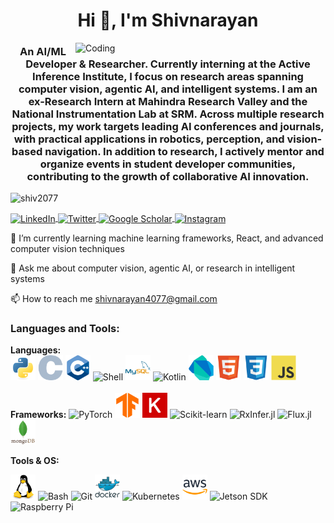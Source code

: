 <h1 align="center">Hi 👋, I'm Shivnarayan</h1> <img align="right" alt="Coding" width="400" src="https://static.collectui.com/shots/3848914/programmer-thomas-large"> <h3 align="center"> An AI/ML Developer & Researcher. Currently interning at the Active Inference Institute, I focus on research areas spanning computer vision, agentic AI, and intelligent systems. I am an ex-Research Intern at Mahindra Research Valley and the National Instrumentation Lab at SRM. Across multiple research projects, my work targets leading AI conferences and journals, with practical applications in robotics, perception, and vision-based navigation. In addition to research, I actively mentor and organize events in student developer communities, contributing to the growth of collaborative AI innovation. </h3> <p align="left"> <img src="https://komarev.com/ghpvc/?username=shiv2077&label=Profile%20views&color=0e75b6&style=flat" alt="shiv2077" /> </p> <p align="left"> <a href="https://linkedin.com/in/shivnarayan s" target="blank"> <img align="center" src="https://raw.githubusercontent.com/rahuldkjain/github-profile-readme-generator/master/src/images/icons/Social/linked-in-alt.svg" alt="LinkedIn" height="30" width="40" /> </a> <a href="https://twitter.com/shiv4077" target="blank"> <img align="center" src="https://raw.githubusercontent.com/rahuldkjain/github-profile-readme-generator/master/src/images/icons/Social/twitter.svg" alt="Twitter" height="30" width="40" /> </a> <a href="https://scholar.google.com/citations?user=mam1ZpYAAAAJ&hl=en" target="blank"> <img align="center" src="https://upload.wikimedia.org/wikipedia/commons/4/4a/Logo_of_Google_Scholar.png" alt="Google Scholar" height="30" width="40" /> </a> <a href="https://www.instagram.com/shut.up.shiv/" target="blank"> <img align="center" src="https://raw.githubusercontent.com/rahuldkjain/github-profile-readme-generator/master/src/images/icons/Social/instagram.svg" alt="Instagram" height="30" width="40" /> </a> </p>
🌱 I’m currently learning machine learning frameworks, React, and advanced computer vision techniques

💬 Ask me about computer vision, agentic AI, or research in intelligent systems

📫 How to reach me shivnarayan4077@gmail.com

<h3 align="left">Languages and Tools:</h3> <p align="left"> <!-- Languages --> <b>Languages:</b> <br> <img src="https://raw.githubusercontent.com/devicons/devicon/master/icons/python/python-original.svg" alt="Python" width="40" height="40"/> <img src="https://raw.githubusercontent.com/devicons/devicon/master/icons/c/c-original.svg" alt="C" width="40" height="40"/> <img src="https://raw.githubusercontent.com/devicons/devicon/master/icons/cplusplus/cplusplus-original.svg" alt="C++" width="40" height="40"/> <img src="https://raw.githubusercontent.com/odb/official-bash-logo/master/assets/Logotype_Color.svg" alt="Shell" width="40" height="40"/> <img src="https://raw.githubusercontent.com/devicons/devicon/master/icons/mysql/mysql-original-wordmark.svg" alt="SQL" width="40" height="40"/> <img src="https://www.vectorlogo.zone/logos/kotlinlang/kotlinlang-icon.svg" alt="Kotlin" width="40" height="40"/> <img src="https://raw.githubusercontent.com/devicons/devicon/master/icons/dart/dart-original.svg" alt="Dart" width="40" height="40"/> <img src="https://raw.githubusercontent.com/devicons/devicon/master/icons/html5/html5-original.svg" alt="HTML5" width="40" height="40"/> <img src="https://raw.githubusercontent.com/devicons/devicon/master/icons/css3/css3-original.svg" alt="CSS3" width="40" height="40"/> <img src="https://raw.githubusercontent.com/devicons/devicon/master/icons/javascript/javascript-original.svg" alt="JavaScript" width="40" height="40"/> <br><br> <!-- Frameworks -->
<b>Frameworks:</b>


<img src="https://pytorch.org/assets/images/pytorch-logo.png" alt="PyTorch" width="40" height="40"/>
<img src="https://raw.githubusercontent.com/devicons/devicon/master/icons/tensorflow/tensorflow-original.svg" alt="TensorFlow" width="40" height="40"/>
<img src="https://raw.githubusercontent.com/devicons/devicon/master/icons/keras/keras-original.svg" alt="Keras" width="40" height="40"/>
<img src="https://scikit-learn.org/stable/_static/scikit-learn-logo-small.png" alt="Scikit-learn" width="40" height="40"/>
<img src="https://julialang.org/assets/infra/JuliaProgLang-nobackground.svg" alt="RxInfer.jl" width="40" height="40"/>
<img src="https://julialang.org/assets/infra/JuliaProgLang-nobackground.svg" alt="Flux.jl" width="40" height="40"/>
<img src="https://raw.githubusercontent.com/devicons/devicon/master/icons/mongodb/mongodb-original-wordmark.svg" alt="MongoDB" width="40" height="40"/>



<!-- Tools & OS -->
<b>Tools & OS:</b>


<img src="https://raw.githubusercontent.com/devicons/devicon/master/icons/linux/linux-original.svg" alt="Linux" width="40" height="40"/>
<img src="https://upload.wikimedia.org/wikipedia/commons/4/4b/Bash_Logo_Colored.svg" alt="Bash" width="40" height="40"/>
<img src="https://www.vectorlogo.zone/logos/git-scm/git-scm-icon.svg" alt="Git" width="40" height="40"/>
<img src="https://raw.githubusercontent.com/devicons/devicon/master/icons/docker/docker-original-wordmark.svg" alt="Docker" width="40" height="40"/>
<img src="https://www.vectorlogo.zone/logos/kubernetes/kubernetes-icon.svg" alt="Kubernetes" width="40" height="40"/>
<img src="https://raw.githubusercontent.com/devicons/devicon/master/icons/amazonwebservices/amazonwebservices-original-wordmark.svg" alt="AWS" width="40" height="40"/>
<img src="https://upload.wikimedia.org/wikipedia/commons/5/5e/NVIDIA_Jetson_logo.png" alt="Jetson SDK" width="40" height="40"/>
<img src="https://upload.wikimedia.org/wikipedia/commons/3/3a/Raspberry_Pi_Logo.svg" alt="Raspberry Pi" width="40" height="40"/>

</p>
